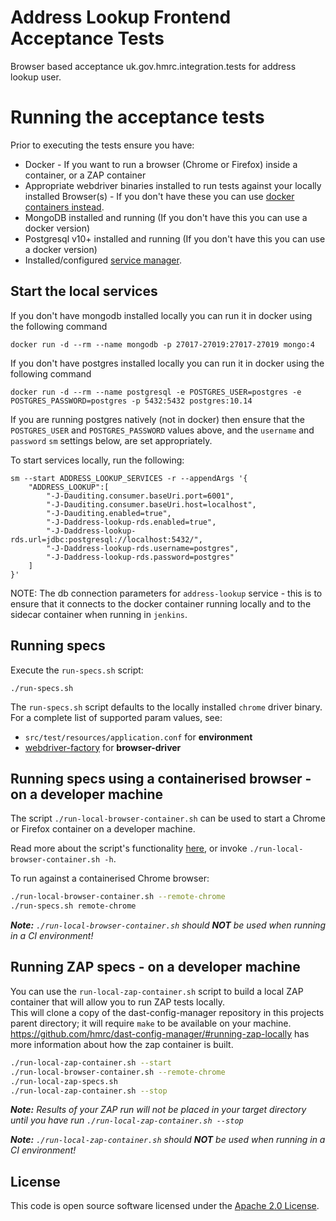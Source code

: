 Address Lookup Frontend Acceptance Tests
================================

Browser based acceptance uk.gov.hmrc.integration.tests for address lookup user.

# Running the acceptance tests

Prior to executing the tests ensure you have:

- Docker - If you want to run a browser (Chrome or Firefox) inside a container, or a ZAP container
- Appropriate webdriver binaries installed to run tests against your locally installed Browser(s) - If you don't have these you can
  use [docker containers instead](#running-specs-using-a-containerised-browser---on-a-developer-machine).
- MongoDB installed and running (If you don't have this you can use a docker version)
- Postgresql v10+ installed and running (If you don't have this you can use a docker version)
- Installed/configured [service manager](https://github.com/hmrc/service-manager).

## Start the local services

If you don't have mongodb installed locally you can run it in docker using the following command

    docker run -d --rm --name mongodb -p 27017-27019:27017-27019 mongo:4

If you don't have postgres installed locally you can run it in docker using the following command

    docker run -d --rm --name postgresql -e POSTGRES_USER=postgres -e POSTGRES_PASSWORD=postgres -p 5432:5432 postgres:10.14

If you are running postgres natively (not in docker) then ensure that the `POSTGRES_USER` and `POSTGRES_PASSWORD` values above, and the `username` and `password` `sm` settings
below, are set appropriately.

To start services locally, run the following:

    sm --start ADDRESS_LOOKUP_SERVICES -r --appendArgs '{
        "ADDRESS_LOOKUP":[
            "-J-Dauditing.consumer.baseUri.port=6001",
            "-J-Dauditing.consumer.baseUri.host=localhost",
            "-J-Dauditing.enabled=true",
            "-J-Daddress-lookup-rds.enabled=true", 
            "-J-Daddress-lookup-rds.url=jdbc:postgresql://localhost:5432/",
            "-J-Daddress-lookup-rds.username=postgres",
            "-J-Daddress-lookup-rds.password=postgres"
        ]
    }'

NOTE: The db connection parameters for `address-lookup` service - this is to ensure that it connects to the docker container running locally and to the sidecar container when
running in `jenkins`.

## Running specs

Execute the `run-specs.sh` script:

    ./run-specs.sh

The `run-specs.sh` script defaults to the locally installed `chrome` driver binary. For a complete list of supported param values, see:

- `src/test/resources/application.conf` for **environment**
- [webdriver-factory](https://github.com/hmrc/webdriver-factory#2-instantiating-a-browser-with-default-options) for **browser-driver**

## Running specs using a containerised browser - on a developer machine

The script `./run-local-browser-container.sh` can be used to start a Chrome or Firefox container on a developer machine.

Read more about the script's functionality [here](run-local-browser-container.sh), or invoke `./run-local-browser-container.sh -h`.

To run against a containerised Chrome browser:

```bash
./run-local-browser-container.sh --remote-chrome
./run-specs.sh remote-chrome
```

***Note:** `./run-local-browser-container.sh` should **NOT** be used when running in a CI environment!*

## Running ZAP specs - on a developer machine

You can use the `run-local-zap-container.sh` script to build a local ZAP container that will allow you to run ZAP tests locally.  
This will clone a copy of the dast-config-manager repository in this projects parent directory; it will require `make` to be available on your machine.  
https://github.com/hmrc/dast-config-manager/#running-zap-locally has more information about how the zap container is built.

```bash
./run-local-zap-container.sh --start
./run-local-browser-container.sh --remote-chrome
./run-local-zap-specs.sh
./run-local-zap-container.sh --stop
``` 

***Note:** Results of your ZAP run will not be placed in your target directory until you have run `./run-local-zap-container.sh --stop`*

***Note:** `./run-local-zap-container.sh` should **NOT** be used when running in a CI environment!*

## License

This code is open source software licensed under the [Apache 2.0 License]("http://www.apache.org/licenses/LICENSE-2.0.html").
